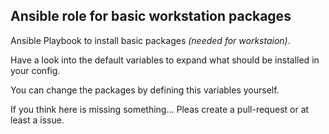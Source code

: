  Ansible role for basic workstation packages
-----------------------------------------------
Ansible Playbook to install basic packages *(needed for workstaion)*.

Have a look into the default variables to expand what should be installed in your config.

You can change the packages by defining this variables yourself.

If you think here is missing something... Pleas create a pull-request or at least a issue.
